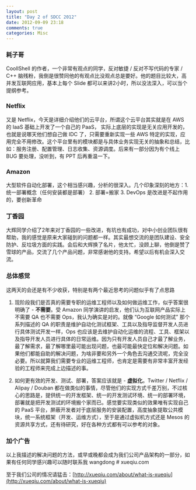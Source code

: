```yaml
---
layout: post
title: "Day 2 of SDCC 2012"
date: 2012-09-09 23:18
comments: true
categories: Misc
---
```


### 耗子哥

CoollShell 的作者，一个非常有观点的同学，反对敏捷 / 反对不写代码的专家 / C++ 脑残粉，我倒是很赞同他的有观点比没观点总是要好。他的题目比较大，高并发互联网应用，基本上每个 Slide 都可以来讲2小时，所以没法深入，可以当个提纲参考。

### Netflix

又是 Netflix，今天是详细介绍他们的云平台，所谓这个云平台其实就是在 AWS 的 IaaS 基础上开发了一个自己的 PaaS， 实际上底层的实现是无关应用开发的，也就是说哪天他们想自己做 IDC 了，只需要重新实现一些 AWS 特定的实现，应用完全不用修改。这个平台里有的模块都是与具体业务实现无关的抽象和总结，比如：服务注册、配置管理、日志收集、资源调度。后来有一部分因为有个线上 BUG 要处理，没听到，有 PPT 后再重温一下。

### Amazon

大型软件自动化部署，这个相当感兴趣，分析的很深入。几个印象深刻的地方：1. 统一部署概念（任何安装都是部署） 2. 部署=搬家 3. DevOps 是改进是不起作用的，要创新革命

### 丁香园

大辉同学介绍了2年来对丁香园的一些改进，有坑也有成功，对中小创业团队很有帮助，我的感觉是原来大家碰到的问题都一样。其实最想交流的是团队建设、安全防护、反垃圾方面的实践。会后和大辉换了名片，他太忙，没顾上聊，他倒是赞了雪球的产品，交流了几个产品问题，非常感谢他的支持。希望以后有机会深入交流。

### 总体感觉

这两天的会还是有不少收获，特别是有两个最近思考的问题似乎有了点思路

1. 现阶段我们是否真的需要专职的运维工程师以及如何做运维工作，似乎答案很明确了 - **不需要**。受 Amazon 同学演讲的启发，他们认为互联网产品实际上不需要 QA 也不需要 Ops，我认为确实是对的。就像 “Google 如何测试” 那个系列描述的 QA 的职责是维护自动化测试框架、工具以及指导监督开发人员进行具体测试开发一样，Ops 也应该是去维护自动化运维的流程、工具、框架以及指导开发人员进行具体的日常运维。因为只有开发人员自己才最了解业务，最了解需求，最了解哪里最可能出现问题，也最可能最快定位和解决问题。如果他们都能自助的解决问题，为啥非要和另外一个角色去沟通交流呢，完全没必要。所以就算我们需要专业的运维工程师，也肯定是需要有非常丰富开发经验的工程师来完成上边描述的事。

2. 如何更有效的开发、测试、部署，答案应该就是 - **虚拟化**。Twitter / Netflix / Alipay / Douban 都在做类似的事情，尽管他们的实现方式千差万别，不过核心的思路是，提供统一的开发框架、统一的开发测试环境、统一的部署环境，部署就是把开发测试的环境搬个家而已。感觉要实现类似的效果唯有实现自己的 PaaS 平台，屏蔽开发者对于底层服务的安装配置，高度抽象提取公共模块，统一系统框架（开发、运维方式），至于是通过虚拟机方式还是 Mesos 的资源共享方式，还有待研究，好在各种方式都有可以参考的对象。

### 加个广告

以上我描述的解决问题的方法，或早或晚都会成为我们公司产品架构的一部分，如果有任何同学感兴趣可以随时联系我 wangdong # xueqiu.com

至于我们公司的情况请猛击：[http://xueqiu.com/about/what-is-xueqiu](http://xueqiu.com/about/what-is-xueqiu)
